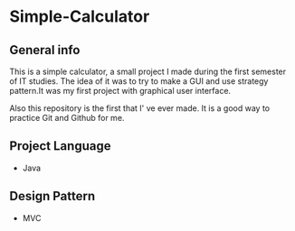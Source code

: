 # Simple-Calculator

## General info
This is a simple calculator, a small project I made during the first semester of IT studies. The idea of it was to try to make a GUI and use strategy pattern.It was my first project with graphical user interface.

Also this repository is the first that I' ve ever made. It is a good way to practice Git and Github for me.

## Project Language
* Java

## Design Pattern
* MVC
